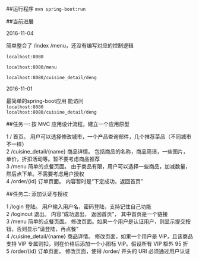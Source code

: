 ##运行程序
`mvn spring-boot:run`

##当前进展

2016-11-04

简单整合了 /index /menu，还没有编写对应的控制逻辑

`localhost:8080`

`localhost:8080/menu`

`localhost:8080/cuisine_detail/deng`

2016-11-01

最简单的spring-boot应用
能访问  
`localhost:8080`  
`localhost:8080/cuisine_detail/deng`



##任务一: 按 MVC 应用设计流程，建立一个应用原型

1 / 首页。 用户可以选择修改城市，一个产品查询部件，几个推荐菜品（不同城市不一样）  
2 /cuisine_detail/{name} 商品详情。 包括商品的名称，商品简洁，一些图片，单价，折扣活动等。暂不要考虑商品推荐  
3 /menu 简单的点餐页面。 由于商品有限，用户可以选择一些商品，加减数量，然后点下单。不需要考虑用户授权  
4 /order/{id} 订单页面。 内容暂时是“下定成功，返回首页”

##任务二: 添加认证与授权

1 /login 登陆。 用户输入用户名，密码登陆，支持记住自己功能  
2 /loginout 退出。 内容“成功退出， 返回首页”， 其中首页是一个链接  
3 /menu 简单的点餐页面。 修改页面。如果一个用户是认证用户，则显示提交按钮，否则显示“请登陆，再点餐”  
4 /cuisine_detail/{name} 商品详情。 修改页面，如果一个用户是 VIP，且该商品支持 VIP 专属则扣，则在价格后添加一个小图标 VIP。假设所有 VIP 额外 95 折  
5 /order/{id} 订单页面。 修改页面，使得 /order/ 开头的 URI 必须通过用户认证  
